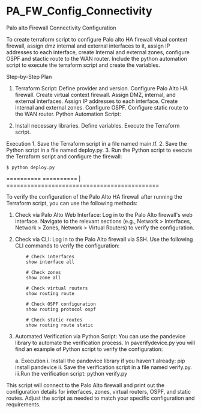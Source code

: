 # PA_FW_Config_Connectivity
Palo alto Firewall Connectivity Configuration 

To create terraform script to configure Palo alto HA firewall vitual context firewall, assign dmz internal and external interfaces to it, assign IP addresses to each interface, create Internal and external zones, configure OSPF and stactic route to the WAN router. Include the python automation script to execute the terraform script and create the variables.

Step-by-Step Plan
1.  Terraform Script:
    Define provider and version.
    Configure Palo Alto HA firewall.
    Create virtual context firewall.
    Assign DMZ, internal, and external interfaces.
    Assign IP addresses to each interface.
    Create internal and external zones.
    Configure OSPF.
    Configure static route to the WAN router.
    Python Automation Script:

2.  Install necessary libraries.
    Define variables.
    Execute the Terraform script.

Execution
    1.  Save the Terraform script in a file named main.tf.
    2.  Save the Python script in a file named deploy.py.
    3.  Run the Python script to execute the Terraform script and configure the firewall:

    $ python deploy.py

==========    ==========  | ============================================

To verify the configuration of the Palo Alto HA firewall after running the Terraform script, you can use the following methods:

1.  Check via Palo Alto Web Interface:
        Log in to the Palo Alto firewall's web interface.
        Navigate to the relevant sections (e.g., Network > Interfaces, Network > Zones, Network > Virtual Routers) to verify the configuration.
2.  Check via CLI:
        Log in to the Palo Alto firewall via SSH.
        Use the following CLI commands to verify the configuration:

            # Check interfaces
            show interface all

            # Check zones
            show zone all

            # Check virtual routers
            show routing route

            # Check OSPF configuration
            show routing protocol ospf

            # Check static routes
            show routing route static

3.  Automated Verification via Python Script:
        You can use the pandevice library to automate the verification process. In paverifydevice.py you will find an example of Python script to verify the configuration:

    a. Execution
        i.  Install the pandevice library if you haven't already:
            pip install pandevice
        ii. Save the verification script in a file named verify.py.
        iii.Run the verification script:
            python verify.py

This script will connect to the Palo Alto firewall and print out the configuration details for interfaces, zones, virtual routers, OSPF, and static routes. Adjust the script as needed to match your specific configuration and requirements.

